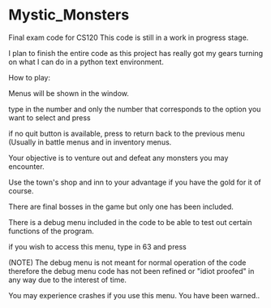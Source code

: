 # Mystic_Monsters
Final exam code for CS120
This code is still in a work in progress stage.

I plan to finish the entire code as this project has really got my gears turning on what I can do in a python text environment.

How to play:

Menus will be shown in the window.

type in the number and only the number that corresponds to the option you want to select and press <ENTER>

if no quit button is available, press <ENTER> to return back to the previous menu (Usually in battle menus and in inventory menus.

Your objective is to venture out and defeat any monsters you may encounter.

Use the town's shop and inn to your advantage if you have the gold for it of course.

There are final bosses in the game but only one has been included.






There is a debug menu included in the code to be able to test out certain functions of the program.

if you wish to access this menu, type in 63 and press <ENTER> 

(NOTE) The debug menu is not meant for normal operation of the code therefore the debug menu code has not been refined or "idiot proofed" in any way due to the interest of time.

You may experience crashes if you use this menu. You have been warned..
